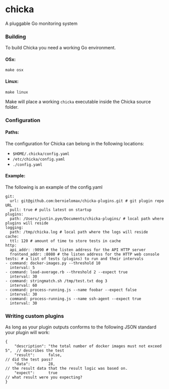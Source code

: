 # chicka
A pluggable Go monitoring system

### Building

To build Chicka you need a working Go environment.

#### OSx:

``` 
make osx
```

#### Linux:

``` 
make linux
```

Make will place a working `chicka` executable inside the Chicka source folder.

### Configuration

#### Paths:

The configuration for Chicka can belong in the following locations:

* `$HOME/.chicka/config.yaml`
* `/etc/chicka/config.yaml`
* `./config.yaml`

#### Example:

The following is an example of the config.yaml

```
git:
  url: git@github.com:bernielomax/chicka-plugins.git # git plugin repo URL
  pull: true # pulls latest on startup
plugins:
  path: /Users/justin.pye/Documents/chicka-plugins/ # local path where plugins will reside
logging:
  path: /tmp/chicka.log # local path where the logs will reside
cache:
  ttl: 120 # amount of time to store tests in cache
http:
  api_addr: :9090 # the listen address for the API HTTP server
  frontend_addr: :8080 # the listen address for the HTTP web console
tests: # a list of tests (plugins) to run and their intervals
- command: docker-images.py --threshold 10
  interval: 5
- command: load-average.rb --threshold 2 --expect true
  interval: 30
- command: stringmatch.sh /tmp/test.txt dog 3
  interval: 60 
- command: process-running.js --name foobar --expect false
  interval: 30 
- command: process-running.js --name ssh-agent --expect true
  interval: 30

```

### Writing custom plugins

As long as your plugin outputs conforms to the following JSON standard your plugin will work:

```
{
    "description": "the total number of docker images must not exceed 5",  // describes the test
    "result":      false,                                                  // did the test pass?
    "data":        28,                                                     // the result data that the result logic was based on.
    "expect":      true                                                    // what result were you expecting?
}
```